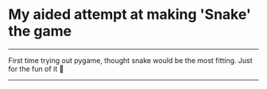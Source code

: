 # My aided attempt at making 'Snake' the game
_____________________________________________________
First time trying out pygame,
thought snake would be the most fitting.
Just for the fun of it :snake:
_____________________________________________________
